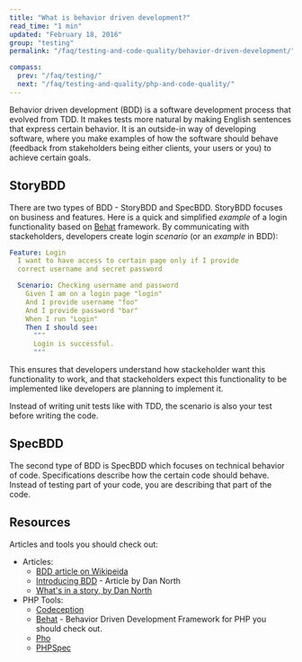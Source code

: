```yaml
---
title: "What is behavior driven development?"
read_time: "1 min"
updated: "February 18, 2016"
group: "testing"
permalink: "/faq/testing-and-code-quality/behavior-driven-development/"

compass:
  prev: "/faq/testing/"
  next: "/faq/testing-and-quality/php-and-code-quality/"
---
```


Behavior driven development (BDD) is a software development process that evolved from
TDD. It makes tests more natural by making English sentences that express certain
behavior. It is an outside-in way of developing software, where you make examples
of how the software should behave (feedback from stakeholders being either
clients, your users or you) to achieve certain goals.

## StoryBDD

There are two types of BDD - StoryBDD and SpecBDD. StoryBDD focuses on business
and features. Here is a quick and simplified *example* of a login functionality
based on [Behat](http://docs.behat.org) framework. By communicating with
stackeholders, developers create login *scenario* (or an *example* in BDD):

```yaml
Feature: Login
  I want to have access to certain page only if I provide
  correct username and secret password

  Scenario: Checking username and password
    Given I am on a login page "login"
    And I provide username "foo"
    And I provide password "bar"
    When I run "Login"
    Then I should see:
      """
      Login is successful.
      """
```

This ensures that developers understand how stackeholder want this functionality
to work, and that stackeholders expect this functionality to be implemented like
developers are planning to implement it.

Instead of writing unit tests like with TDD, the scenario is also your test before
writing the code.

## SpecBDD

The second type of BDD is SpecBDD which focuses on technical behavior of code.
Specifications describe how the certain code should behave. Instead of testing part
of your code, you are describing that part of the code.

## Resources

Articles and tools you should check out:

* Articles:
    * [BDD article on Wikipeida](http://en.wikipedia.org/wiki/Behavior-driven_development)
    * [Introducing BDD](http://dannorth.net/introducing-bdd/) - Article by Dan North
    * [What's in a story, by Dan North](http://dannorth.net/whats-in-a-story/)
* PHP Tools:
    * [Codeception](http://codeception.com/)
    * [Behat](http://docs.behat.org/) - Behavior Driven Development Framework
      for PHP you should check out.
    * [Pho](https://github.com/danielstjules/pho)
    * [PHPSpec](http://www.phpspec.net/)
